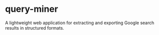 # query-miner
A lightweight web application for extracting and exporting Google search results in structured formats.
